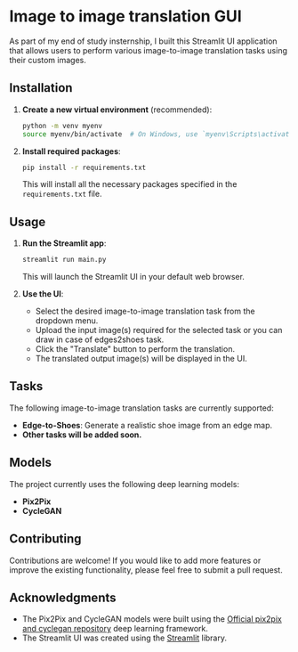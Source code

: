 # Image to image translation GUI

As part of my end of study insternship, I built this Streamlit UI application that allows users to perform various image-to-image translation tasks using their custom images.

## Installation

1. **Create a new virtual environment** (recommended):

   ```bash
   python -m venv myenv
   source myenv/bin/activate  # On Windows, use `myenv\Scripts\activate`
   ```

2. **Install required packages**:

   ```bash
   pip install -r requirements.txt
   ```

   This will install all the necessary packages specified in the `requirements.txt` file.

## Usage

1. **Run the Streamlit app**:

   ```bash
   streamlit run main.py
   ```

   This will launch the Streamlit UI in your default web browser.

2. **Use the UI**:
   - Select the desired image-to-image translation task from the dropdown menu.
   - Upload the input image(s) required for the selected task or you can draw in case of edges2shoes task.
   - Click the "Translate" button to perform the translation.
   - The translated output image(s) will be displayed in the UI.

## Tasks

The following image-to-image translation tasks are currently supported:

- **Edge-to-Shoes**: Generate a realistic shoe image from an edge map.
- **Other tasks will be added soon.**

## Models

The project currently uses the following deep learning models:

- **Pix2Pix**
- **CycleGAN**

## Contributing

Contributions are welcome! If you would like to add more features or improve the existing functionality, please feel free to submit a pull request.

## Acknowledgments

- The Pix2Pix and CycleGAN models were built using the [Official pix2pix and cyclegan repository](https://github.com/junyanz/pytorch-CycleGAN-and-pix2pix) deep learning framework.
- The Streamlit UI was created using the [Streamlit](https://streamlit.io/) library.
